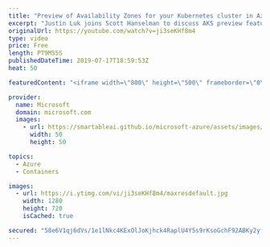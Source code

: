 ```yaml
---
title: "Preview of Availability Zones for your Kubernetes cluster in Azure | Azure Friday"
excerpt: "Justin Luk joins Scott Hanselman to discuss AKS preview features and enabling new functionality like Virtual Machine Scale Set node pools and Availability Zones. Availability Zones (AZ) is a high availability offering from Azure that protects applications and data from datacenter failures. By using AZ"
originalUrl: https://youtube.com/watch?v=ji3seKHf8m4
type: video
price: Free
length: PT9M55S
publishedDateTime: 2019-07-17T18:59:53Z
heat: 50

featuredContent: "<iframe width=\"800\" height=\"500\" frameborder=\"0\" src=\"https://www.youtube.com/embed/ji3seKHf8m4\" allow=\"accelerometer; autoplay; encrypted-media; gyroscope; picture-in-picture\" allowfullscreen></iframe>"

provider:
  name: Microsoft
  domain: microsoft.com
  images:
    - url: https://smartableai.github.io/microsoft-azure/assets/images/organizations/microsoft.com-50x50.jpg
      width: 50
      height: 50

topics:
  - Azure
  - Containers

images:
  - url: https://i.ytimg.com/vi/ji3seKHf8m4/maxresdefault.jpg
    width: 1280
    height: 720
    isCached: true

secured: "58e6V1qj6dVs/1e1lNkc4KExOlJoKjhck4RaplU4Y5s9rKsoGchF92ABKy2yfTUaiU8JLlexFXDxgkmhdV8/gkh+LE+WhKvzK13wiq60lnjIORrgGsLQrM/D4m0s7wQpJ7aOyBFaFbtiE/MKzyB67518yRPRKfLrZ3VkX0DOj6lriL66k4g07vv3OXZ2MuW5Y9LpA29Mj62wBi98bUPdNygiCkVEIrQOcdHevIXJy7M+3AVqW4FFCgMGKQXWSz5jRc8joVaPatTJiicpPrxCkXycH7yOOKTYyi6K/HVnr7anSf38gaF3q3Zqye0+R60lxcX4WTvyWT6EWYmdd/xlNCkYQkCbuT0noM2IcSYw10pm53QWfCFr1IQ7XMLi/JYQtfuOWoyFBN1hY+TsKb6qLwWu1f6gA1YvM60A/R+kyoo=;0AsnWoEDphbKIBC9EnZxJQ=="
---
```


